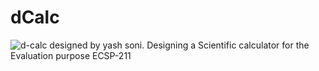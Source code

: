 # dCalc
![d-calc](https://user-images.githubusercontent.com/61211600/122687762-e57bd980-d239-11eb-8078-c7f47de78236.png)
designed by yash soni.
Designing a Scientific calculator for the Evaluation purpose
ECSP-211
